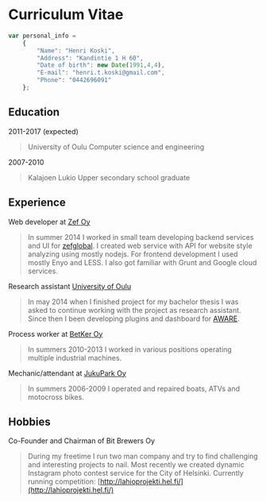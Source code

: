 # Curriculum Vitae
```javascript
var personal_info =
    {
        "Name": "Henri Koski",
        "Address": "Kandintie 1 H 60",
        "Date of birth": new Date(1991,4,4),
        "E-mail": "henri.t.koski@gmail.com",
        "Phone": "0442696091"
    };
```

Education
---------

2011-2017 (expected)

> University of Oulu
> Computer science and engineering

2007-2010

> Kalajoen Lukio
> Upper secondary school graduate
  
Experience
----------

Web developer at [Zef Oy](http://www.zef.fi/en/home/)
> In summer 2014 I worked in small team developing backend services and UI for [zefglobal](http://apps.zefglobal.com/).
> I created web service with API for website style analyzing using mostly nodejs.
> For frontend development I used mostly Enyo and LESS.
> I also got familiar with Grunt and Google cloud services.

Research assistant [University of Oulu](http://www.oulu.fi/cse/)
> In may 2014 when I finished project for my bachelor thesis I was asked to continue
> working with the project as research assistant. Since then I been developing plugins
> and dashboard for [AWARE](http://www.awareframework.com). 
    
Process worker at [BetKer Oy](http://www.betker.fi/)
> In summers 2010-2013 I worked in various positions operating multiple industrial machines.

Mechanic/attendant at [JukuPark Oy](http://www.jukupark.fi/tmp_jukupark_kalajoki_site_0.asp?sua=12&lang=3&s=660)
> In summers 2006-2009 I operated and repaired boats, ATVs and motocross bikes.

Hobbies
----------
Co-Founder and Chairman of Bit Brewers Oy
> During my freetime I run two man company and try to find challenging and interesting projects to nail.
> Most recently we created dynamic Instagram photo contest service for the City of Helsinki.
> Currently running competition: [http://lahioprojekti.hel.fi/](http://lahioprojekti.hel.fi/)
